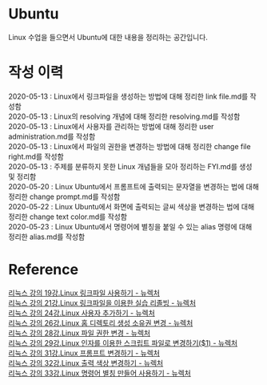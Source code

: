 # Ubuntu
  
Linux 수업을 들으면서 Ubuntu에 대한 내용을 정리하는 공간입니다.  
  
# 작성 이력
  
2020-05-13 : Linux에서 링크파일을 생성하는 방법에 대해 정리한 link file.md를 작성함  
2020-05-13 : Linux의 resolving 개념에 대해 정리한 resolving.md를 작성함  
2020-05-13 : Linux에서 사용자를 관리하는 방법에 대해 정리한 user administration.md를 작성함  
2020-05-13 : Linux에서 파일의 권한을 변경하는 방법에 대해 정리한 change file right.md를 작성함  
2020-05-13 : 주제를 분류하지 못한 Linux 개념들을 모아 정리하는 FYI.md를 생성 및 정리함  
2020-05-20 : Linux Ubuntu에서 프롬프트에 출력되는 문자열을 변경하는 법에 대해 정리한 change prompt.md를 작성함  
2020-05-22 : Linux Ubuntu에서 화면에 출력되는 글씨 색상을 변경하는 법에 대해 정리한 change text color.md를 작성함  
2020-05-23 : Linux Ubuntu에서 명령어에 별칭을 붙일 수 있는 alias 명령에 대해 정리한 alias.md를 작성함  
  
# Reference
  
<a href = "https://youtu.be/PJaI-Gpa0nw" target = "_blank">리눅스 강의 19강.Linux 링크파일 사용하기 - 뉴렉처</a>  
<a href = "https://youtu.be/W3dtihbctpU" target = "_blank">리눅스 강의 21강.Linux 링크파일을 이용한 실습 리졸빙 - 뉴렉처</a>  
<a href = "https://youtu.be/JQCE5-9NyNU" target = "_blank">리눅스 강의 24강.Linux 사용자 추가하기 - 뉴렉처</a>  
<a href = "https://youtu.be/vRRKGsMqiKE" target = "_blank">리눅스 강의 26강.Linux 홈 디렉토리 생성 소유권 변경 - 뉴렉처</a>  
<a href = "https://youtu.be/vRRKGsMqiKE" target = "_blank">리눅스 강의 28강.Linux 파일 권한 변경 - 뉴렉처</a>  
<a href = "https://youtu.be/lUOswaQavLY" target = "_blank">리눅스 강의 29강.Linux 인자를 이용한 스크립트 파일로 변경하기($1) - 뉴렉처</a>  
<a href = "https://youtu.be/yhnzrh_8zRY" target = "_blank">리눅스 강의 31강.Linux 프롬프트 변경하기 - 뉴렉처</a>  
<a href = "https://youtu.be/RV00G6Abbj0" target = "_blank">리눅스 강의 32강.Linux 출력 색상 변경하기 - 뉴렉처</a>  
<a href = "https://youtu.be/ZUKLKT3KMYE" target = "_blank">리눅스 강의 33강.Linux 명령어 별칭 만들어 사용하기 - 뉴렉처</a>  

